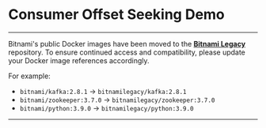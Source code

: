 # Consumer Offset Seeking Demo

---

Bitnami's public Docker images have been moved to the [**Bitnami Legacy**](https://hub.docker.com/u/bitnamilegacy) repository. To ensure continued access and compatibility, please update your Docker image references accordingly.

For example:

- `bitnami/kafka:2.8.1` → `bitnamilegacy/kafka:2.8.1`
- `bitnami/zookeeper:3.7.0` → `bitnamilegacy/zookeeper:3.7.0`
- `bitnami/python:3.9.0` → `bitnamilegacy/python:3.9.0`

---
